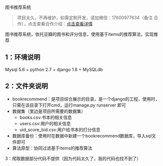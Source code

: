图书推荐系统

> 项目太久，不再维护，如需定制开发，请加微信：17600977634（备注 合作），点击查看合作介绍：[点击查看详情](https://mp.weixin.qq.com/s/PtX9ukKRBmazAWARprGIAg)


图书推荐系统，依托豆瓣的图书和评分信息，使用基于items的推荐算法，实现推荐

## 1：环境说明
Mysql 5.6 + python 2.7 + django 1.8 + MySQLdb

## 2：文件夹说明
- bookrecommend：是项目综合展示的目录，是一个django的工程，使用时，只需在该目录下打开cmd，运行manage.py runserver 即可
- 数据集（里边是项目所需要的数据集）
	- books.csv:书本的相关信息
	- users.csv:用户的相关信息
	- uid_score_bid.csv:用户给书本的打分信息
- 数据库备份：使用时在数据中新建一个bookrecommend数据库，导入sql文件即可
- 算法原型：协同过滤基于items的推荐算法

3：爬取数据部分代码不提供（因为代码太久了，我的代码也找不到了）
